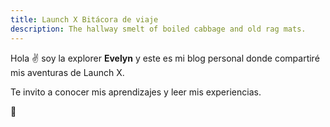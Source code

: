 ```yaml
---
title: Launch X Bitácora de viaje
description: The hallway smelt of boiled cabbage and old rag mats.
---
```


Hola ✌️  soy la explorer **Evelyn** y este es mi blog personal donde compartiré mis aventuras de Launch X.

Te invito a conocer mis aprendizajes y leer mis experiencias.

🚀
